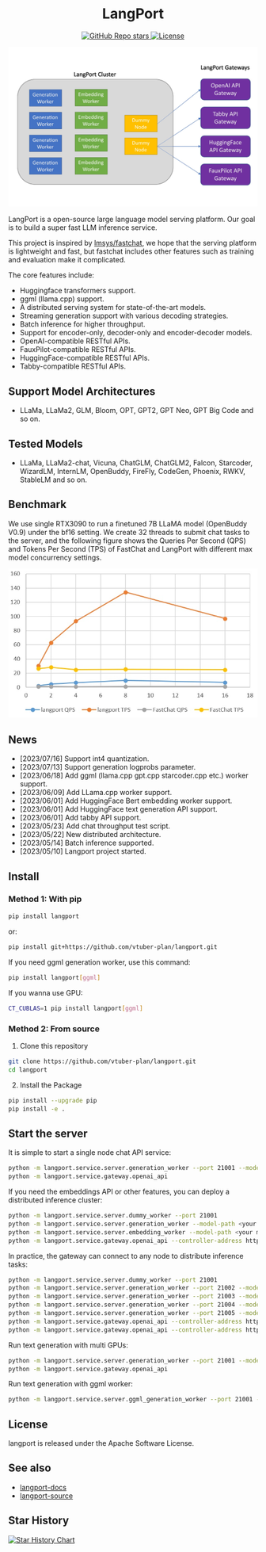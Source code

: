 <div align="center">

# LangPort

<a href="https://github.com/vtuber-plan/langport">
  <img alt="GitHub Repo stars" src="https://img.shields.io/github/stars/vtuber-plan/langport?style=social">
</a>
<a href="https://github.com/vtuber-plan/langport/blob/main/LICENSE">
  <img alt="License" src="https://img.shields.io/github/license/vtuber-plan/langport">
</a>

![architecture](assets/architecture.jpg)

</div>

LangPort is a open-source large language model serving platform.
Our goal is to build a super fast LLM inference service.

This project is inspired by [lmsys/fastchat](https://github.com/lm-sys/FastChat), we hope that the serving platform is lightweight and fast, but fastchat includes other features such as training and evaluation make it complicated.

The core features include:
- Huggingface transformers support.
- ggml (llama.cpp) support.
- A distributed serving system for state-of-the-art models.
- Streaming generation support with various decoding strategies.
- Batch inference for higher throughput.
- Support for encoder-only, decoder-only and encoder-decoder models.
- OpenAI-compatible RESTful APIs.
- FauxPilot-compatible RESTful APIs.
- HuggingFace-compatible RESTful APIs.
- Tabby-compatible RESTful APIs.

## Support Model Architectures
* LLaMa, LLaMa2, GLM, Bloom, OPT, GPT2, GPT Neo, GPT Big Code and so on.

## Tested Models
* LLaMa, LLaMa2-chat, Vicuna, ChatGLM, ChatGLM2, Falcon, Starcoder, WizardLM, InternLM, OpenBuddy, FireFly, CodeGen, Phoenix, RWKV, StableLM and so on.


## Benchmark
We use single RTX3090 to run a finetuned 7B LLaMA model (OpenBuddy V0.9) under the bf16 setting.
We create 32 threads to submit chat tasks to the server, and the following figure shows the Queries Per Second (QPS) and Tokens Per Second (TPS) of FastChat and LangPort with different max model concurrency settings.

![benchmark_chat](assets/benchmark_chat.jpg)

## News
- [2023/07/16] Support int4 quantization.
- [2023/07/13] Support generation logprobs parameter.
- [2023/06/18] Add ggml (llama.cpp gpt.cpp starcoder.cpp etc.) worker support.
- [2023/06/09] Add LLama.cpp worker support.
- [2023/06/01] Add HuggingFace Bert embedding worker support.
- [2023/06/01] Add HuggingFace text generation API support.
- [2023/06/01] Add tabby API support.
- [2023/05/23] Add chat throughput test script.
- [2023/05/22] New distributed architecture.
- [2023/05/14] Batch inference supported.
- [2023/05/10] Langport project started.


## Install

### Method 1: With pip

```bash
pip install langport
```

or:

```bash
pip install git+https://github.com/vtuber-plan/langport.git 
```

If you need ggml generation worker, use this command:
```bash
pip install langport[ggml]
```

If you wanna use GPU:
```bash
CT_CUBLAS=1 pip install langport[ggml]
```

### Method 2: From source

1. Clone this repository
```bash
git clone https://github.com/vtuber-plan/langport.git
cd langport
```

2. Install the Package
```bash
pip install --upgrade pip
pip install -e .
```

## Start the server

It is simple to start a single node chat API service:
``` bash
python -m langport.service.server.generation_worker --port 21001 --model-path <your model path>
python -m langport.service.gateway.openai_api
```

If you need the embeddings API or other features, you can deploy a distributed inference cluster:
``` bash
python -m langport.service.server.dummy_worker --port 21001
python -m langport.service.server.generation_worker --model-path <your model path> --neighbors http://localhost:21001
python -m langport.service.server.embedding_worker --model-path <your model path> --neighbors http://localhost:21001
python -m langport.service.gateway.openai_api --controller-address http://localhost:21001
```

In practice, the gateway can connect to any node to distribute inference tasks:

``` bash
python -m langport.service.server.dummy_worker --port 21001
python -m langport.service.server.generation_worker --port 21002 --model-path <your model path> --neighbors http://localhost:21001
python -m langport.service.server.generation_worker --port 21003 --model-path <your model path> --neighbors http://localhost:21001 http://localhost:21002
python -m langport.service.server.generation_worker --port 21004 --model-path <your model path> --neighbors http://localhost:21001 http://localhost:21003
python -m langport.service.server.generation_worker --port 21005 --model-path <your model path> --neighbors http://localhost:21001 http://localhost:21004
python -m langport.service.gateway.openai_api --controller-address http://localhost:21003 # 21003 is OK!
python -m langport.service.gateway.openai_api --controller-address http://localhost:21002 # Any worker is also OK!
```

Run text generation with multi GPUs:

``` bash
python -m langport.service.server.generation_worker --port 21001 --model-path <your model path> --gpus 0,1 --num-gpus 2
python -m langport.service.gateway.openai_api
```

Run text generation with ggml worker:

```bash
python -m langport.service.server.ggml_generation_worker --port 21001 --model-path <your model path> --gpu-layers <num layer to gpu (resize this for your VRAM)>
```

## License

langport is released under the Apache Software License.


## See also

- [langport-docs](https://github.com/vtuber-plan/langport/tree/main/docs)
- [langport-source](https://github.com/vtuber-plan/langport)


## Star History

[![Star History Chart](https://api.star-history.com/svg?repos=vtuber-plan/langport&type=Date)](https://star-history.com/#vtuber-plan/langport&Date)

